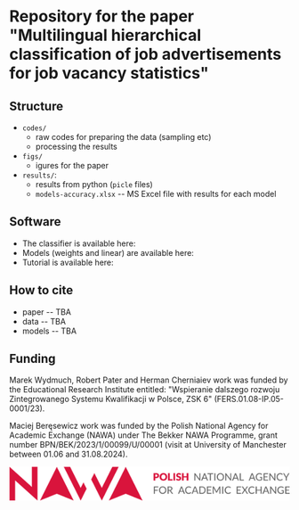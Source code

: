 # Repository for the paper "Multilingual hierarchical classification of job advertisements for job vacancy statistics"

## Structure

-   `codes/` 
    - raw codes for preparing the data (sampling etc)
    - processing the results
-   `figs/`
     - igures for the paper
-   `results/`:
    - results from python (`picle` files)
    - `models-accuracy.xlsx` -- MS Excel file with results for each model

## Software

- The classifier is available here: 
- Models (weights and linear) are available here: 
- Tutorial is available here: 

## How to cite

-   paper -- TBA
-   data -- TBA
-   models -- TBA

## Funding

Marek Wydmuch, Robert Pater and Herman Cherniaiev work was funded by the Educational Research Institute entitled: "Wspieranie dalszego rozwoju Zintegrowanego Systemu Kwalifikacji w Polsce, ZSK 6" (FERS.01.08-IP.05-0001/23).

Maciej Beręsewicz work was funded by the Polish National Agency for Academic Exchange (NAWA) under The Bekker NAWA Programme, grant number BPN/BEK/2023/1/00099/U/00001 (visit at University of Manchester between 01.06 and 31.08.2024).

[![](https://raw.githubusercontent.com/OJALAB/CBOP-datasets/main/docs/logo-nawa.png)](https://nawa.gov.pl/en/)

